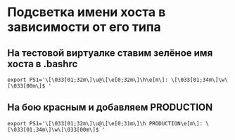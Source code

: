 # Подсветка имени хоста в зависимости от его типа

## На тестовой виртуалке ставим зелёное имя хоста в .bashrc

```shell
export PS1='\[\033[01;32m\]\u@\[\e[0;32m\]\h\e[m\]: \[\033[01;34m\]\w\[\033[00m\]$ '
```

## На бою красным и добавляем PRODUCTION
```shell
export PS1='\[\033[01;32m\]\u@\[\e[0;31m\]\h PRODUCTION\e[m\]: \[\033[01;34m\]\w\[\033[00m\]$ '
```
